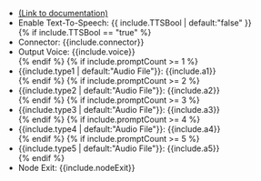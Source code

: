 <ul>
<li><a href="https://help.webex.com/en-us/article/n5595zd/Webex-Contact-Center-Setup-and-Administration-Guide#Cisco_Concept.dita_19353180-2d4f-41eb-b081-6d817451470b" target="_blank">(Link to documentation)</a></li>
<li> Enable Text-To-Speech: {{ include.TTSBool | default:"false" }}</li>
{% if include.TTSBool == "true" %}<li>Connector: {{include.connector}} </li> 
<li>Output Voice: {{include.voice}} </li>  {% endif %}
{% if include.promptCount >= 1 %}<li> {{include.type1 | default:"Audio File"}}: {{include.a1}}</li> {% endif %}
{% if include.promptCount >= 2 %}<li> {{include.type2 | default:"Audio File"}}: {{include.a2}}</li> {% endif %}
{% if include.promptCount >= 3 %}<li> {{include.type3 | default:"Audio File"}}: {{include.a3}}</li> {% endif %}
{% if include.promptCount >= 4 %}<li> {{include.type4 | default:"Audio File"}}: {{include.a4}}</li> {% endif %}
{% if include.promptCount >= 5 %}<li> {{include.type5 | default:"Audio File"}}: {{include.a5}}</li> {% endif %}
<li>Node Exit: {{include.nodeExit}}</li>
</ul>

<script> (function() {Array.from(document.querySelectorAll("li")).forEach((element) => {element.innerHTML = element.innerHTML.replaceAll("\\","")})})()</script>